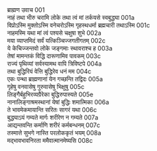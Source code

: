 ब्राह्मण उवाच	001  
नाहं तथा भीरु चरामि लोके तथा त्वं मां तर्कयसे स्वबुद्ध्या	001a  
विप्रोऽस्मि मुक्तोऽस्मि वनेचरोऽस्मि गृहस्थधर्मा ब्रह्मचारी तथाऽस्मि	001c  
नाहमस्मि यथा मां त्वं पश्यसे चक्षुषा शुभे	002a  
मया व्याप्तमिदं सर्वं यत्किञ्चिज्जगतीगतम्	002c  
ये केचिज्जन्तवो लोके जङ्गमाः स्थावराश्च ह	003a  
तेषां मामन्तकं विद्धि दारूणामिव पावकम्	003c  
राज्यं पृथिव्यां सर्वस्यामथ वापि त्रिविष्टपे	004a  
तथा बुद्धिरियं वेत्ति बुद्धिरेव धनं मम	004c  
एकः पन्था ब्राह्मणानां येन गच्छन्ति तद्विदः	005a  
गृहेषु वनवासेषु गुरुवासेषु भिक्षुषु	005c  
लिङ्गैर्बहुभिरव्यग्रैरेका बुद्धिरुपास्यते	005e  
नानालिङ्गाश्रमस्थानां येषां बुद्धिः शमात्मिका	006a  
ते भावमेकमायान्ति सरितः सागरं यथा	006c  
बुद्ध्याऽयं गम्यते मार्गः शरीरेण न गम्यते	007a  
आद्यन्तवन्ति कर्माणि शरीरं कर्मबन्धनम्	007c  
तस्मात्ते सुभगे नास्ति परलोककृतं भयम्	008a  
मद्भावभावनिरता ममैवात्मानमेष्यसि	008c  
